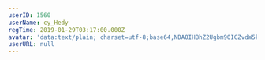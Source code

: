 ```yaml
---
userID: 1560
userName: cy_Hedy
regTime: 2019-01-29T03:17:00.000Z
avatar: 'data:text/plain; charset=utf-8;base64,NDA0IHBhZ2Ugbm90IGZvdW5kCg=='
userURL: null
---
```



